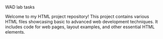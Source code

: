 WAD lab tasks

Welcome to my HTML project repository! This project contains various HTML files showcasing basic to advanced web development techniques. It includes code for web pages, layout examples, and other essential HTML elements.
